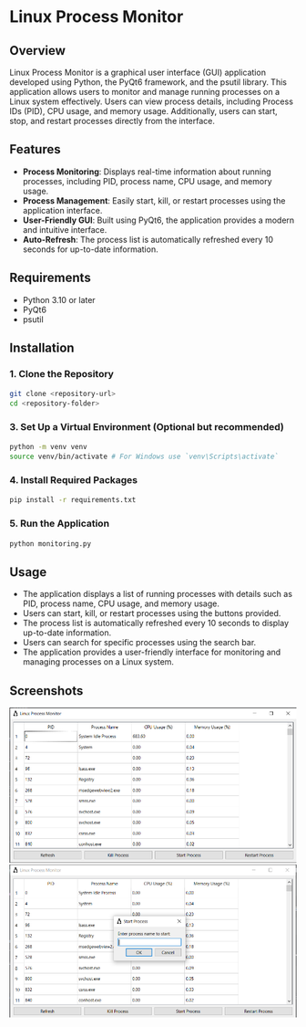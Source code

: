 # Linux Process Monitor

## Overview
Linux Process Monitor is a graphical user interface (GUI) application developed using Python, the PyQt6 framework, and the psutil library. This application allows users to monitor and manage running processes on a Linux system effectively. Users can view process details, including Process IDs (PID), CPU usage, and memory usage. Additionally, users can start, stop, and restart processes directly from the interface.

## Features
- **Process Monitoring**: Displays real-time information about running processes, including PID, process name, CPU usage, and memory usage.
- **Process Management**: Easily start, kill, or restart processes using the application interface.
- **User-Friendly GUI**: Built using PyQt6, the application provides a modern and intuitive interface.
- **Auto-Refresh**: The process list is automatically refreshed every 10 seconds for up-to-date information.

## Requirements
- Python 3.10 or later
- PyQt6
- psutil

## Installation

### 1. Clone the Repository
```bash
git clone <repository-url>
cd <repository-folder>
```

### 3. Set Up a Virtual Environment (Optional but recommended)
```bash
python -m venv venv
source venv/bin/activate # For Windows use `venv\Scripts\activate`
```

### 4. Install Required Packages
```bash
pip install -r requirements.txt
```

### 5. Run the Application
```bash
python monitoring.py
```

## Usage
- The application displays a list of running processes with details such as PID, process name, CPU usage, and memory usage.
- Users can start, kill, or restart processes using the buttons provided.
- The process list is automatically refreshed every 10 seconds to display up-to-date information.
- Users can search for specific processes using the search bar.
- The application provides a user-friendly interface for monitoring and managing processes on a Linux system.

## Screenshots
![Linux Process Monitor](img.png)
![Linux Process Monitor](img_1.png)

